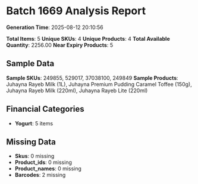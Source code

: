 # Batch 1669 Analysis Report

**Generation Time**: 2025-08-12 20:10:56

**Total Items**: 5
**Unique SKUs**: 4
**Unique Products**: 4
**Total Available Quantity**: 2256.00
**Near Expiry Products**: 5

## Sample Data
**Sample SKUs**: 249855, 529017, 37038100, 249849
**Sample Products**: Juhayna Rayeb Milk (1L), Juhayna Premium Pudding Caramel Toffee (150g), Juhayna Rayeb Milk (220ml), Juhayna Rayeb Lite (220ml)

## Financial Categories
- **Yogurt**: 5 items

## Missing Data
- **Skus**: 0 missing
- **Product_ids**: 0 missing
- **Product_names**: 0 missing
- **Barcodes**: 2 missing
